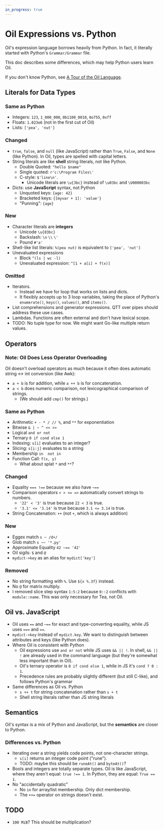 ```yaml
---
in_progress: true
---
```


Oil Expressions vs. Python
==========================

Oil's expression language borrows heavily from Python.  In fact, it literally
started with Python's `Grammar/Grammar` file.

This doc describes some differences, which may help Python users learn Oil.

If you don't know Python, see [A Tour of the Oil
Language](oil-language-tour.html).

<div id="toc">
</div>

## Literals for Data Types

### Same as Python

- Integers: `123`, `1_000_000`, `0b1100_0010`, `0o755`, `0xff`
- Floats: `1.023e6` (not in the first cut of Oil)
- Lists: `['pea', 'nut']`

### Changed

- `true`, `false`, and `null` (like JavaScript) rather than `True`, `False`,
  and `None` (like Python).  In Oil, types are spelled with capital letters.
- String literals are like **shell** string literals, not like Python.
  - Double Quoted: `"hello $name"`
  - Single quoted: `r'c:\Program Files\'` 
  - C-style: `$'line\n'`.
    - Unicode literals are `\u{3bc}` instead of `\u03bc` and `\U000003bc`
- Dicts: use **JavaScript** syntax, not Python
  - Unquoted keys: `{age: 42}`
  - Bracketed keys: `{[myvar + 1]: 'value'}`
  - "Punning": `{age}`

### New

- Character literals are **integers**
  - Unicode `\u{03bc}`
  - Backslash: `\n`  `\\`  `\'`
  - Pound `#'a'`
- Shell-like list literals: `%(pea nut)` is equivalent to `['pea', 'nut']`
- Unevaluated expressions
  - Block `^(ls | wc -l)`
  - Unevaluated expression: `^[1 + a[i] + f(x)]`

<!--
`%symbol` (used in eggex now, but could also be used as interned strings)
-->

### Omitted

- Iterators.
  - Instead we have for loop that works on lists and dicts.
  - It flexibly accepts up to 3 loop variables, taking the place of Python's
    `enumerate()`, `keys()`, `values()`, and `items()`.
- List comprehensions and generator expressions.  QTT over pipes should address
  these use cases.
- Lambdas.  Functions are often external and don't have lexical scope.
- TODO: No tuple type for now.  We might want Go-like multiple return values.

## Operators

### Note: Oil Does Less Operator Overloading

Oil doesn't overload operators as much because it often does automatic string
<-> int conversion (like Awk):

- `a + b` is for addition, while `a ++ b` is for concatenation.
- `a < b` does numeric comparison, not lexicographical comparison of strings.
  - (We should add `cmp()` for strings.)

### Same as Python

- Arithmetic `+ - * / // %`, and `**` for exponentiation
- Bitwise `& | ~ ^ << >>`
- Logical `and or not`
- Ternary `0 if cond else 1`
- Indexing: `s[i]` evaluates to an integer?
- Slicing: `s[i:j]` evaluates to a string
- Membership `in  not in`
- Function Call: `f(x, y)`
  - What about splat `*` and `**`?

### Changed

- Equality `=== !==` because we also have `~==`
- Comparison operators `< > <= =>` automatically convert strings to numbers.
  - `'22' < '3'` is true because `22 < 3` is true.
  - `'3.1' <= '3.14'` is true because `3.1 <= 3.14` is true.
- String Concatenation: `++` (not `+`, which is always addition)

### New

- Eggex match `s ~ /d+/`
- Glob match `s ~~ '*.py'`
- Approximate Equality `42 ~== '42'`
- Oil sigils: `$` and `@`
- `mydict->key` as an alias for `mydict['key']`

### Removed

- No string formatting with `%`.  Use `${x %.3f}` instead.
- No `@` for matrix multiply.
- I removed slice step syntax `1:5:2` because `0::2` conflicts with
  `module::name`.  This was only necessary for Tea, not Oil.

<!--
Do we need `is` and `is not` for identity?
-->

## Oil vs. JavaScript

- Oil uses `==` and `~==` for exact and type-converting equality, while JS uses
  `===` and `==`.
- `mydict->key` instead of `mydict.key`.  We want to distinguish between
  attributes and keys (like Python does).
- Where Oil is consistent with Python
  - Oil expressions use `and or not` while JS uses `&& || !`.  In shell, `&& ||
    !` are already used in the command language (but they're somewhat less
    important than in Oil).
  - Oil's ternary operator is `0 if cond else 1`, while in JS it's `cond ? 0 :
    1`.
  - Precedence rules are probably slightly different (but still C-like), and
    follows Python's grammar
- Same differences as Oil vs. Python
  - `s ++ t` for string concatenation rather than `s + t`
  - Shell string literals rather than JS string literals

## Semantics

Oil's syntax is a mix of Python and JavaScript, but the **semantics** are
closer to Python.

### Differences vs. Python

- Iterating over a string yields code points, not one-character strings.
  - `s[i]` returns an integer code point ("rune").
  - TODO: maybe this should be `runeAt()` and `byteAt()`?
- Bools and integers are totally separate types.  Oil is like JavaScript, where
  they aren't equal: `true !== 1`.  In Python, they are equal: `True == 1`.
- No "accidentally quadratic"
  - No `in` for array/list membership.  Only dict membership.
  - The `++=` operator on strings doesn't exist.

## TODO

- `100 MiB`?  This should be multiplication?
